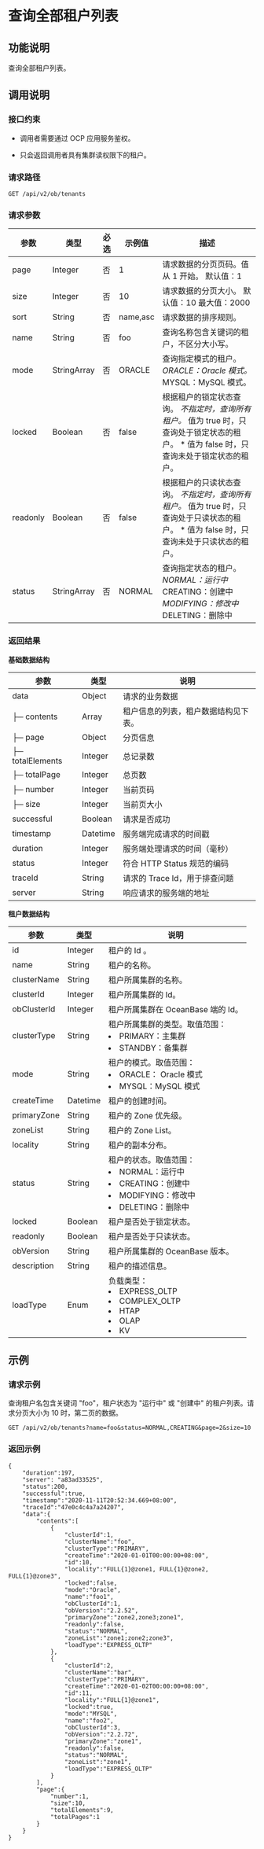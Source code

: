 # 查询全部租户列表

## 功能说明

查询全部租户列表。

## 调用说明

### 接口约束

* 调用者需要通过 OCP 应用服务鉴权。

* 只会返回调用者具有集群读权限下的租户。

### 请求路径

`GET /api/v2/ob/tenants`

### 请求参数

|    参数    |     类型      | 必选 |   示例值    |        描述     |
|----------|-------------|----|----------|------------------|
| page     | Integer     | 否  | 1        | 请求数据的分页页码。值从 1 开始。 默认值：1      |
| size     | Integer     | 否  | 10       | 请求数据的分页大小。 默认值：10 最大值：2000      |
| sort     | String      | 否  | name,asc | 请求数据的排序规则。        |
| name     | String      | 否  | foo      | 查询名称包含关键词的租户，不区分大小写。      |
| mode     | StringArray | 否  | ORACLE   | 查询指定模式的租户。 *ORACLE：Oracle 模式。* MYSQL：MySQL 模式。                                                                                               |
| locked   | Boolean     | 否  | false    | 根据租户的锁定状态查询。 *不指定时，查询所有租户。* 值为 true 时，只查询处于锁定状态的租户。   * 值为 false 时，只查询未处于锁定状态的租户。                           |
| readonly | Boolean     | 否  | false    | 根据租户的只读状态查询。 *不指定时，查询所有租户。* 值为 true 时，只查询处于只读状态的租户。   * 值为 false 时，只查询未处于只读状态的租户。                           |
| status   | StringArray | 否  | NORMAL   | 查询指定状态的租户。 *NORMAL：运行中* CREATING：创建中   *MODIFYING：修改中* DELETING：删除中    |

### 返回结果

**基础数据结构**

|        参数        |    类型    |          说明          |
|------------------|----------|----------------------|
| data             | Object   | 请求的业务数据              |
| ├─ contents      | Array    | 租户信息的列表，租户数据结构见下表。   |
| ├─ page          | Object   | 分页信息                 |
| ├─ totalElements | Integer  | 总记录数                 |
| ├─ totalPage     | Integer  | 总页数                  |
| ├─ number        | Integer  | 当前页码                 |
| ├─ size          | Integer  | 当前页大小                |
| successful       | Boolean  | 请求是否成功               |
| timestamp        | Datetime | 服务端完成请求的时间戳          |
| duration         | Integer  | 服务端处理请求的时间（毫秒）       |
| status           | Integer  | 符合 HTTP Status 规范的编码 |
| traceId          | String   | 请求的 Trace Id，用于排查问题  |
| server           | String   | 响应请求的服务端的地址          |

**租户数据结构**

|     参数      |    类型    |          说明        |
|-------------|----------|-----------------|
| id          | Integer  | 租户的 Id 。    |
| name        | String   | 租户的名称。    |
| clusterName | String   | 租户所属集群的名称。     |
| clusterId   | Integer  | 租户所属集群的 Id。     |
| obClusterId | Integer  | 租户所属集群在 OceanBase 端的 Id。      |
| clusterType | String   | 租户所属集群的类型。取值范围：<li>PRIMARY：主集群</li><li>STANDBY：备集群</li>       |
| mode        | String   | 租户的模式。取值范围：<li>ORACLE： Oracle 模式</li><li>MYSQL：MySQL 模式</li>       |
| createTime  | Datetime | 租户的创建时间。        |
| primaryZone | String   | 租户的 Zone 优先级。        |
| zoneList    | String   | 租户的 Zone List。       |
| locality    | String   | 租户的副本分布。         |
| status      | String   | 租户的状态。取值范围：<li>NORMAL：运行中</li><li>CREATING：创建中</li><li>MODIFYING：修改中</li><li>DELETING：删除中</li>    |
| locked      | Boolean  | 租户是否处于锁定状态。         |
| readonly    | Boolean  | 租户是否处于只读状态。        |
| obVersion   | String   | 租户所属集群的 OceanBase 版本。         |
| description | String   | 租户的描述信息。       |
| loadType    | Enum     | 负载类型：<li>EXPRESS_OLTP</li><li>COMPLEX_OLTP</li><li>HTAP</li><li>OLAP</li><li>KV</li> |

## 示例

### 请求示例

查询租户名包含关键词 "foo"，租户状态为 "运行中" 或 "创建中" 的租户列表。请求分页大小为 10 时，第二页的数据。

```code
GET /api/v2/ob/tenants?name=foo&status=NORMAL,CREATING&page=2&size=10
```

### 返回示例

```code
{
    "duration":197,
    "server": "a83ad33525",
    "status":200,
    "successful":true,
    "timestamp":"2020-11-11T20:52:34.669+08:00",
    "traceId":"47e0c4c4a7a24207",
    "data":{
        "contents":[
            {
                "clusterId":1,
                "clusterName":"foo",
                "clusterType":"PRIMARY",
                "createTime":"2020-01-01T00:00:00+08:00",
                "id":10,
                "locality":"FULL{1}@zone1, FULL{1}@zone2, FULL{1}@zone3",
                "locked":false,
                "mode":"Oracle",
                "name":"foo1",
                "obClusterId":1,
                "obVersion":"2.2.52",
                "primaryZone":"zone2,zone3;zone1",
                "readonly":false,
                "status":"NORMAL",
                "zoneList":"zone1;zone2;zone3",
                "loadType":"EXPRESS_OLTP"
            },
            {
                "clusterId":2,
                "clusterName":"bar",
                "clusterType":"PRIMARY",
                "createTime":"2020-01-02T00:00:00+08:00",
                "id":11,
                "locality":"FULL{1}@zone1",
                "locked":true,
                "mode":"MYSQL",
                "name":"foo2",
                "obClusterId":3,
                "obVersion":"2.2.72",
                "primaryZone":"zone1",
                "readonly":false,
                "status":"NORMAL",
                "zoneList":"zone1",
                "loadType":"EXPRESS_OLTP"
            }
        ],
        "page":{
            "number":1,
            "size":10,
            "totalElements":9,
            "totalPages":1
        }
    }
}
```
